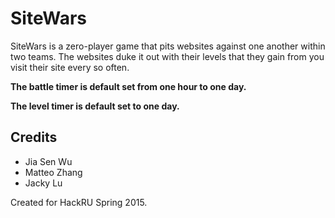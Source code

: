 SiteWars
========
SiteWars is a zero-player game that pits websites against one another within two teams. 
The websites duke it out with their levels that they gain from you visit their site every so often.

__The battle timer is default set from one hour to one day.__

__The level timer is default set to one day.__

Credits
-------
- Jia Sen Wu
- Matteo Zhang
- Jacky Lu

Created for HackRU Spring 2015.
